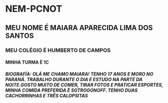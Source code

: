 # NEM-PCNOT
## MEU NOME  É MAIARA APARECIDA LIMA DOS SANTOS 
### MEU COLÉGIO É HUMBERTO DE CAMPOS
#### MINHA TURMA È 1C
##### BIOGRAFÍA: OLÁ ME CHAMO MAIARA! TENHO 17 ANOS E MORO NO PARANÁ. TRABALHO DURANTE O DIA E ESTUDO NA PARTE DA NOITE.GOSTO MUITO DE COMER, TIRAR FOTOS E PRATICAR ESPORTES, MINHA COMIDA PREFERIDA É SGTROGONOFF. TENHO DUAS CACHORRINHAS E TRÊS CALOPSITAS 

